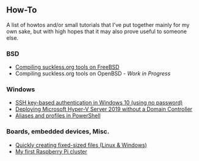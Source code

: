## How-To

A list of howtos and/or small tutorials that I've put together mainly for my own sake, but with high hopes that it may also prove useful to someone else.

### BSD
+ [Compiling suckless.org tools on FreeBSD](freebsd-compile-suckless.html)
+ Compiling suckless.org tools on OpenBSD - *Work in Progress*

### Windows
+ [SSH key-based authentication in Windows 10 (using no password)](ssh-auth-win10.html)
+ [Deploying Microsoft Hyper-V Server 2019 without a Domain Controller](deploy-hyperv2019.html)
+ [Aliases and profiles in PowerShell](aliases-profiles-powershell.html)

### Boards, embedded devices, Misc.
+ [Quickly creating fixed-sized files (Linux & Windows)](create-fixed-sized-files.html)
+ [My first Raspberry Pi cluster](build-rpi-cluster.html)
